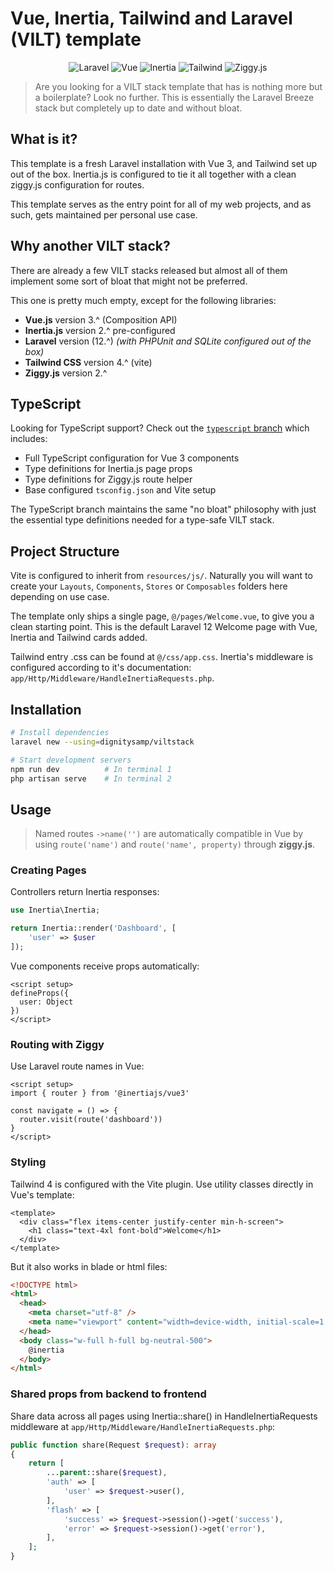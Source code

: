 # Vue, Inertia, Tailwind and Laravel (VILT) template

<p align="center">
  <img src="https://img.shields.io/badge/Laravel-12.^-FF2D20?style=flat&logo=laravel&logoColor=white" alt="Laravel">
  <img src="https://img.shields.io/badge/Vue.js-3.^-4FC08D?style=flat&logo=vue.js&logoColor=white" alt="Vue">
  <img src="https://img.shields.io/badge/Inertia.js-2.^-9553E9?style=flat&logo=inertia&logoColor=white" alt="Inertia">
  <img src="https://img.shields.io/badge/Tailwind_CSS-4.^-06B6D4?style=flat&logo=tailwind-css&logoColor=white" alt="Tailwind">
  <img src="https://img.shields.io/badge/Ziggy-2.^-fad710?style=flat&logo=reactrouter&logoColor=white" alt="Ziggy.js">
</p>

> Are you looking for a VILT stack template that has is nothing more but a boilerplate? Look no further. This is essentially the Laravel Breeze stack but completely up to date and without bloat.

## What is it?

This template is a fresh Laravel installation with Vue 3, and Tailwind set up out of the box. Inertia.js is configured to tie it all together with a clean ziggy.js configuration for routes. 

This template serves as the entry point for all of my web projects, and as such, gets maintained per personal use case. 

## Why another VILT stack?

There are already a few VILT stacks released but almost all of them implement some sort of bloat that might not be preferred. 

This one is pretty much empty, except for the following libraries:
- **Vue.js** version 3.^ (Composition API)
- **Inertia.js** version 2.^ pre-configured
- **Laravel** version (12.^) _(with PHPUnit and SQLite configured out of the box)_
- **Tailwind CSS**  version 4.^ (vite)
- **Ziggy.js** version 2.^

## TypeScript

Looking for TypeScript support? Check out the [`typescript` branch](https://github.com/DignitySAMP/vilt-stack/tree/typescript) which includes:
- Full TypeScript configuration for Vue 3 components
- Type definitions for Inertia.js page props
- Type definitions for Ziggy.js route helper
- Base configured `tsconfig.json` and Vite setup

The TypeScript branch maintains the same "no bloat" philosophy with just the essential type definitions needed for a type-safe VILT stack.

## Project Structure

Vite is configured to inherit from `resources/js/`. Naturally you will want to create your `Layouts`, `Components`, `Stores` or `Composables` folders here depending on use case. 


The template only ships a single page, `@/pages/Welcome.vue`, to give you a clean starting point. This is the default Laravel 12 Welcome page with Vue, Inertia and Tailwind cards added.

Tailwind entry .css can be found at `@/css/app.css`. Inertia's middleware is configured according to it's documentation: `app/Http/Middleware/HandleInertiaRequests.php`.

## Installation

```bash
# Install dependencies
laravel new --using=dignitysamp/viltstack

# Start development servers
npm run dev          # In terminal 1
php artisan serve    # In terminal 2
```

## Usage

> Named routes `->name('')` are automatically compatible in Vue by using `route('name')` and `route('name', property)` through **ziggy.js**.


### Creating Pages

Controllers return Inertia responses:

```php
use Inertia\Inertia;

return Inertia::render('Dashboard', [
    'user' => $user
]);
```

Vue components receive props automatically:

```vue
<script setup>
defineProps({
  user: Object
})
</script>
```

### Routing with Ziggy

Use Laravel route names in Vue:

```vue
<script setup>
import { router } from '@inertiajs/vue3'

const navigate = () => {
  router.visit(route('dashboard'))
}
</script>
```

### Styling

Tailwind 4 is configured with the Vite plugin. Use utility classes directly in Vue's template:

```vue
<template>
  <div class="flex items-center justify-center min-h-screen">
    <h1 class="text-4xl font-bold">Welcome</h1>
  </div>
</template>
```

But it also works in blade or html files:
```html
<!DOCTYPE html>
<html>
  <head>
    <meta charset="utf-8" />
    <meta name="viewport" content="width=device-width, initial-scale=1.0, maximum-scale=1.0" />
  </head>
  <body class="w-full h-full bg-neutral-500">
    @inertia
  </body>
</html>
```

### Shared props from backend to frontend
Share data across all pages using Inertia::share() in HandleInertiaRequests middleware at `app/Http/Middleware/HandleInertiaRequests.php`:
```php
public function share(Request $request): array
{
    return [
        ...parent::share($request),
        'auth' => [
            'user' => $request->user(),
        ],
        'flash' => [
            'success' => $request->session()->get('success'),
            'error' => $request->session()->get('error'),
        ],
    ];
}
```
